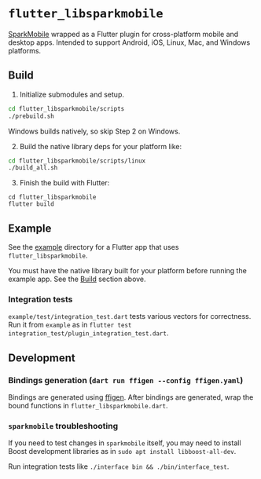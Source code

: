 # `flutter_libsparkmobile`
[SparkMobile](https://github.com/firoorg/sparkmobile) wrapped as a Flutter plugin for cross-platform mobile and desktop apps.  Intended to support Android, iOS, Linux, Mac, and Windows platforms.

## Build

1. Initialize submodules and setup.
```sh
cd flutter_libsparkmobile/scripts
./prebuild.sh
```

Windows builds natively, so skip Step 2 on Windows.

2. Build the native library deps for your platform like:
```sh
cd flutter_libsparkmobile/scripts/linux
./build_all.sh
```

3. Finish the build with Flutter:
```
cd flutter_libsparkmobile
flutter build
```

## Example
See the [example](example) directory for a Flutter app that uses `flutter_libsparkmobile`.

You must have the native library built for your platform before running the example app.  See the [Build](#build) section above.

### Integration tests
`example/test/integration_test.dart` tests various vectors for correctness.  Run it from `example` as in `flutter test integration_test/plugin_integration_test.dart`.

## Development
### Bindings generation (`dart run ffigen --config ffigen.yaml`)
Bindings are generated using [ffigen](https://pub.dev/packages/ffigen).  After bindings are generated, wrap the bound functions in `flutter_libsparkmobile.dart`.

### `sparkmobile` troubleshooting
If you need to test changes in `sparkmobile` itself, you may need to install Boost development libraries as in `sudo apt install libboost-all-dev`.

Run integration tests like `./interface bin && ./bin/interface_test`.
